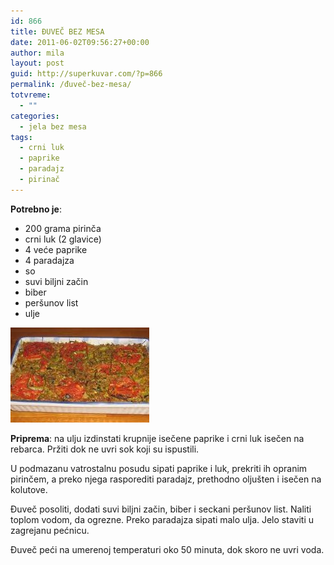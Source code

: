 ```yaml
---
id: 866
title: ĐUVEČ BEZ MESA
date: 2011-06-02T09:56:27+00:00
author: mila
layout: post
guid: http://superkuvar.com/?p=866
permalink: /đuveč-bez-mesa/
totvreme:
  - ""
categories:
  - jela bez mesa
tags:
  - crni luk
  - paprike
  - paradajz
  - pirinač
---
```

**Potrebno je**:

  * 200 grama pirinča
  * crni luk (2 glavice)
  * 4 veće paprike
  * 4 paradajza
  * so
  * suvi biljni začin
  * biber
  * peršunov list
  * ulje

<img class="alignnone size-full wp-image-882" title="djuvecbezmesa" src="/wp-content/uploads/2011/06/djuvecbezmesa-e1307008571981.jpg" alt="" width="222" height="152" /> 

**Priprema**: na ulju izdinstati krupnije isečene paprike i crni luk isečen na rebarca. Pržiti dok ne uvri sok koji su ispustili.

U podmazanu vatrostalnu posudu sipati paprike i luk, prekriti ih opranim pirinčem, a preko njega rasporediti paradajz, prethodno oljušten i isečen na kolutove.

Đuveč posoliti, dodati suvi biljni začin, biber i seckani peršunov list. Naliti toplom vodom, da ogrezne. Preko paradajza sipati malo ulja. Jelo staviti u zagrejanu pećnicu.

Đuveč peći na umerenoj temperaturi oko 50 minuta, dok skoro ne uvri voda.